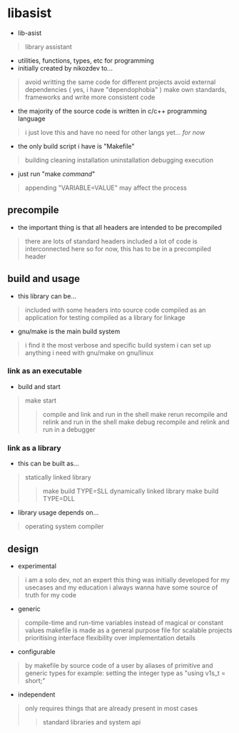 # libasist

- lib-asist
> library assistant
- utilities, functions, types, etc for programming
- initially created by nikozdev to...
> avoid writting the same code for different projects
> avoid external dependencies ( yes, i have "dependophobia" )
> make own standards, frameworks and write more consistent code
- the majority of the source code is written in c/c++ programming language
> i just love this and have no need for other langs yet... *for now*
- the only build script i have is "Makefile"
> building
> cleaning
> installation
> uninstallation
> debugging
> execution
- just run "make *command*"
> appending "VARIABLE=VALUE" may affect the process

## precompile

- the important thing is that all headers are intended to be precompiled
> there are lots of standard headers included
> a lot of code is interconnected here
> so for now, this has to be in a precompiled header

## build and usage

- this library can be...
> included with some headers into source code
> compiled as an application for testing
> compiled as a library for linkage
- gnu/make is the main build system
> i find it the most verbose and specific build system
> i can set up anything i need with gnu/make on gnu/linux

### link as an executable

- build and start
> make start
> > compile and link and run in the shell
> make rerun
> > recompile and relink and run in the shell
> make debug
> > recompile and relink and run in a debugger

### link as a library

- this can be built as...
> statically linked library
> > make build TYPE=SLL
> dynamically linked library
> > make build TYPE=DLL
- library usage depends on...
> operating system
> compiler

## design

- experimental
> i am a solo dev, not an expert
> this thing was initially developed for my usecases and my education
> i always wanna have some source of truth for my code
- generic
> compile-time and run-time variables instead of magical or constant values
> makefile is made as a general purpose file for scalable projects
> prioritising interface flexibility over implementation details
- configurable
> by makefile
> by source code of a user
> by aliases of primitive and generic types
> for example: setting the integer type as "using v1s\_t = short;"
- independent
> only requires things that are already present in most cases
> > standard libraries and system api
